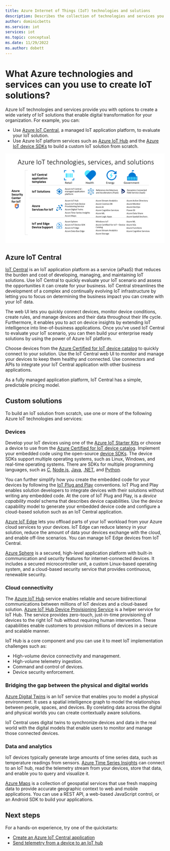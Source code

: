```yaml
---
title: Azure Internet of Things (IoT) technologies and solutions
description: Describes the collection of technologies and services you can use to build an Azure IoT solution.
author: dominicbetts
ms.service: iot
services: iot
ms.topic: conceptual
ms.date: 11/29/2022
ms.author: dobett
---
```


# What Azure technologies and services can you use to create IoT solutions?

Azure IoT technologies and services provide you with options to create a wide variety of IoT solutions that enable digital transformation for your organization. For example, you can:

* Use [Azure IoT Central](https://apps.azureiotcentral.com), a managed IoT application platform, to evaluate your IoT solution.
* Use Azure IoT platform services such as [Azure IoT Hub](../iot-hub/about-iot-hub.md) and the [Azure IoT device SDKs](../iot-hub/iot-hub-devguide-sdks.md) to build a custom IoT solution from scratch.

![Azure IoT technologies, services, and solutions](./media/iot-services-and-technologies/iot-technologies-services.png)

## Azure IoT Central

[IoT Central](https://apps.azureiotcentral.com) is an IoT application platform as a service (aPaaS) that reduces the burden and cost of developing, managing, and maintaining IoT solutions. Use IoT Central to quickly evaluate your IoT scenario and assess the opportunities it can create for your business. IoT Central streamlines the development of a complex and continually evolving IoT infrastructure by letting you to focus on determining the business impact you can create with your IoT data.

The web UI lets you quickly connect devices, monitor device conditions, create rules, and manage devices and their data throughout their life cycle. Furthermore, it enables you to act on device insights by extending IoT intelligence into line-of-business applications. Once you've used IoT Central to evaluate your IoT scenario, you can then build your enterprise ready solutions by using the power of Azure IoT platform.  

Choose devices from the [Azure Certified for IoT device catalog](https://devicecatalog.azure.com) to quickly connect to your solution. Use the IoT Central web UI to monitor and manage your devices to keep them healthy and connected. Use connectors and APIs to integrate your IoT Central application with other business applications.

As a fully managed application platform, IoT Central has a simple, predictable pricing model.

## Custom solutions

To build an IoT solution from scratch, use one or more of the following Azure IoT technologies and services:

### Devices

Develop your IoT devices using one of the [Azure IoT Starter Kits](/samples/azure-samples/azure-iot-starter-kits/azure-iot-starter-kits/) or choose a device to use from the [Azure Certified for IoT device catalog](https://devicecatalog.azure.com). Implement your embedded code using the open-source [device SDKs](../iot-hub/iot-hub-devguide-sdks.md). The device SDKs support multiple operating systems, such as Linux, Windows, and real-time operating systems. There are SDKs for multiple programming languages, such as [C](https://github.com/Azure/azure-iot-sdk-c), [Node.js](https://github.com/Azure/azure-iot-sdk-node), [Java](https://github.com/Azure/azure-iot-sdk-java), [.NET](https://github.com/Azure/azure-iot-sdk-csharp), and [Python](https://github.com/Azure/azure-iot-sdk-python).

You can further simplify how you create the embedded code for your devices by following the [IoT Plug and Play](../iot-develop/overview-iot-plug-and-play.md) conventions. IoT Plug and Play enables solution developers to integrate devices with their solutions without writing any embedded code. At the core of IoT Plug and Play, is a _device capability model_ schema that describes device capabilities. Use the device capability model to generate your embedded device code and configure a cloud-based solution such as an IoT Central application.

[Azure IoT Edge](../iot-edge/about-iot-edge.md) lets you offload parts of your IoT workload from your Azure cloud services to your devices. IoT Edge can reduce latency in your solution, reduce the amount of data your devices exchange with the cloud, and enable off-line scenarios. You can manage IoT Edge devices from IoT Central.

[Azure Sphere](/azure-sphere/product-overview/what-is-azure-sphere) is a secured, high-level application platform with built-in communication and security features for internet-connected devices. It includes a secured  microcontroller unit, a custom Linux-based operating system, and a cloud-based security service that provides continuous, renewable security.

### Cloud connectivity

The [Azure IoT Hub](../iot-hub/about-iot-hub.md) service enables reliable and secure bidirectional communications between millions of IoT devices and a cloud-based solution. [Azure IoT Hub Device Provisioning Service](../iot-dps/about-iot-dps.md) is a helper service for IoT Hub. The service provides zero-touch, just-in-time provisioning of devices to the right IoT hub without requiring human intervention. These capabilities enable customers to provision millions of devices in a secure and scalable manner.

IoT Hub is a core component and you can use it to meet IoT implementation challenges such as:

* High-volume device connectivity and management.
* High-volume telemetry ingestion.
* Command and control of devices.
* Device security enforcement.

### Bridging the gap between the physical and digital worlds

[Azure Digital Twins](../digital-twins/overview.md) is an IoT service that enables you to model a physical environment. It uses a spatial intelligence graph to model the relationships between people, spaces, and devices. By corelating data across the digital and physical worlds you can create contextually aware solutions.

IoT Central uses digital twins to synchronize devices and data in the real world with the digital models that enable users to monitor and manage those connected devices.

### Data and analytics

IoT devices typically generate large amounts of time series data, such as temperature readings from sensors. [Azure Time Series Insights](../time-series-insights/time-series-insights-overview.md) can connect to an IoT hub, read the telemetry stream from your devices, store that data, and enable you to query and visualize it.

[Azure Maps](../azure-maps/index.yml) is a collection of geospatial services that use fresh mapping data to provide accurate geographic context to web and mobile applications. You can use a REST API, a web-based JavaScript control, or an Android SDK to build your applications.

## Next steps

For a hands-on experience, try one of the quickstarts:

- [Create an Azure IoT Central application](../iot-central/core/quick-deploy-iot-central.md)
- [Send telemetry from a device to an IoT hub](../iot-hub/quickstart-send-telemetry-cli.md)
